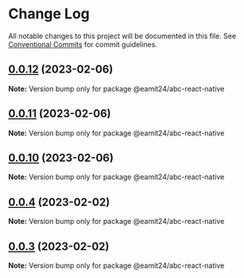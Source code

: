 # Change Log

All notable changes to this project will be documented in this file.
See [Conventional Commits](https://conventionalcommits.org) for commit guidelines.

## [0.0.12](https://github.com/adobe/aem-forms-headless-components/compare/v0.0.11...v0.0.12) (2023-02-06)

**Note:** Version bump only for package @eamit24/abc-react-native





## [0.0.11](https://github.com/adobe/aem-forms-headless-components/compare/v0.0.10...v0.0.11) (2023-02-06)

**Note:** Version bump only for package @eamit24/abc-react-native





## [0.0.10](https://github.com/adobe/aem-forms-headless-components/compare/v0.0.9...v0.0.10) (2023-02-06)

**Note:** Version bump only for package @eamit24/abc-react-native





## [0.0.4](https://github.com/amit-mnnit/aem-forms-headless-components/compare/v0.0.3...v0.0.4) (2023-02-02)

**Note:** Version bump only for package @eamit24/abc-react-native





## [0.0.3](https://github.com/amit-mnnit/aem-forms-headless-components/compare/v0.0.2...v0.0.3) (2023-02-02)

**Note:** Version bump only for package @eamit24/abc-react-native
